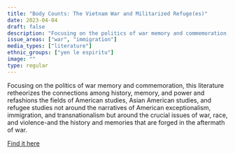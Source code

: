 ```yaml
---
title: "Body Counts: The Vietnam War and Militarized Refuge(es)"
date: 2023-04-04
draft: false
description: "Focusing on the politics of war memory and commemoration, this literature retheorizes the connections among history, memory, and power and refashions the fields of American studies, Asian American studies, and refugee studies not around the narratives of American exceptionalism, immigration, and transnationalism but around the crucial issues of war, race, and violence-and the history and memories that are forged in the aftermath of war."
issue_areas: ["war", "immigration"]
media_types: ["literature"]
ethnic_groups: ["yen le espiritu"]
image: ""
type: regular
---
```


Focusing on the politics of war memory and commemoration, this literature retheorizes the connections among history, memory, and power and refashions the fields of American studies, Asian American studies, and refugee studies not around the narratives of American exceptionalism, immigration, and transnationalism but around the crucial issues of war, race, and violence-and the history and memories that are forged in the aftermath of war.

[Find it here](https://muse.jhu.edu/literature/44525/#:~:text=Body%20Counts%3A%20The%20Vietnam%20War%20and%20Militarized%20Refuge(es),American%20and%20Vietnamese%20American%20identities.)
